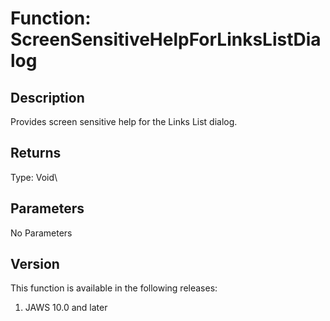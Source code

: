 # Function: ScreenSensitiveHelpForLinksListDialog

## Description

Provides screen sensitive help for the Links List dialog.

## Returns

Type: Void\

## Parameters

No Parameters

## Version

This function is available in the following releases:

1.  JAWS 10.0 and later
